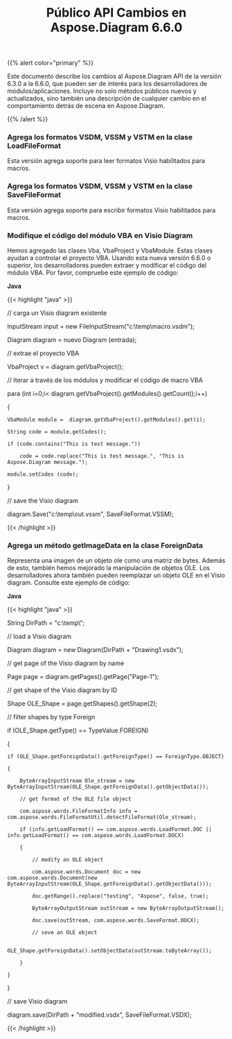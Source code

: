 ﻿---
title: Público API Cambios en Aspose.Diagram 6.6.0
type: docs
weight: 30
url: /es/java/public-api-changes-in-aspose-diagram-6-6-0/
---
{{% alert color="primary" %}} 

Este documento describe los cambios al Aspose.Diagram API de la versión 6.3.0 a la 6.6.0, que pueden ser de interés para los desarrolladores de módulos/aplicaciones. Incluye no solo métodos públicos nuevos y actualizados, sino también una descripción de cualquier cambio en el comportamiento detrás de escena en Aspose.Diagram.

{{% /alert %}} 
### **Agrega los formatos VSDM, VSSM y VSTM en la clase LoadFileFormat**
Esta versión agrega soporte para leer formatos Visio habilitados para macros.
### **Agrega los formatos VSDM, VSSM y VSTM en la clase SaveFileFormat**
Esta versión agrega soporte para escribir formatos Visio habilitados para macros.
### **Modifique el código del módulo VBA en Visio Diagram**
Hemos agregado las clases Vba, VbaProject y VbaModule. Estas clases ayudan a controlar el proyecto VBA. Usando esta nueva versión 6.6.0 o superior, los desarrolladores pueden extraer y modificar el código del módulo VBA. Por favor, compruebe este ejemplo de código:

**Java**

{{< highlight "java" >}}

 // carga un Visio diagram existente

InputStream input = new FileInputStream("c:\\temp\\macro.vsdm");

Diagram diagram = nuevo Diagram (entrada);

// extrae el proyecto VBA

VbaProject v = diagram.getVbaProject();

// Iterar a través de los módulos y modificar el código de macro VBA

para (int i=0;i< diagram.getVbaProject().getModules().getCount();i++)

{

    VbaModule module =  diagram.getVbaProject().getModules().get(i);

    String code = module.getCodes();

    if (code.contains("This is test message."))

        code = code.replace("This is test message.", "This is Aspose.Diagram message.");

    module.setCodes (code);

}

// save the Visio diagram

diagram.Save("c:\\temp\\out.vssm", SaveFileFormat.VSSM);

{{< /highlight >}}
### **Agrega un método getImageData en la clase ForeignData**
Representa una imagen de un objeto ole como una matriz de bytes. Además de esto, también hemos mejorado la manipulación de objetos OLE. Los desarrolladores ahora también pueden reemplazar un objeto OLE en el Visio diagram. Consulte este ejemplo de código:

**Java**

{{< highlight "java" >}}

 String DirPath = "c:\\temp\\";

// load a Visio diagram

Diagram diagram = new Diagram(DirPath + "Drawing1.vsdx");

// get page of the Visio diagram by name

Page page = diagram.getPages().getPage("Page-1");

// get shape of the Visio diagram by ID

Shape OLE_Shape = page.getShapes().getShape(2);

// filter shapes by type Foreign

if (OLE_Shape.getType() == TypeValue.FOREIGN)

{

    if (OLE_Shape.getForeignData().getForeignType() == ForeignType.OBJECT)

    {

    	ByteArrayInputStream Ole_stream = new ByteArrayInputStream(OLE_Shape.getForeignData().getObjectData());

        // get format of the OLE file object

        com.aspose.words.FileFormatInfo info = com.aspose.words.FileFormatUtil.detectFileFormat(Ole_stream);

        if (info.getLoadFormat() == com.aspose.words.LoadFormat.DOC || info.getLoadFormat() == com.aspose.words.LoadFormat.DOCX)

        {

            // modify an OLE object

            com.aspose.words.Document doc = new com.aspose.words.Document(new ByteArrayInputStream(OLE_Shape.getForeignData().getObjectData()));

    	    doc.getRange().replace("testing", "Aspose", false, true);

            ByteArrayOutputStream outStream = new ByteArrayOutputStream();

            doc.save(outStream, com.aspose.words.SaveFormat.DOCX);

            // seve an OLE object

            OLE_Shape.getForeignData().setObjectData(outStream.toByteArray());

        }

    }

}

// save Visio diagram

diagram.save(DirPath + "modified.vsdx", SaveFileFormat.VSDX);

{{< /highlight >}}
